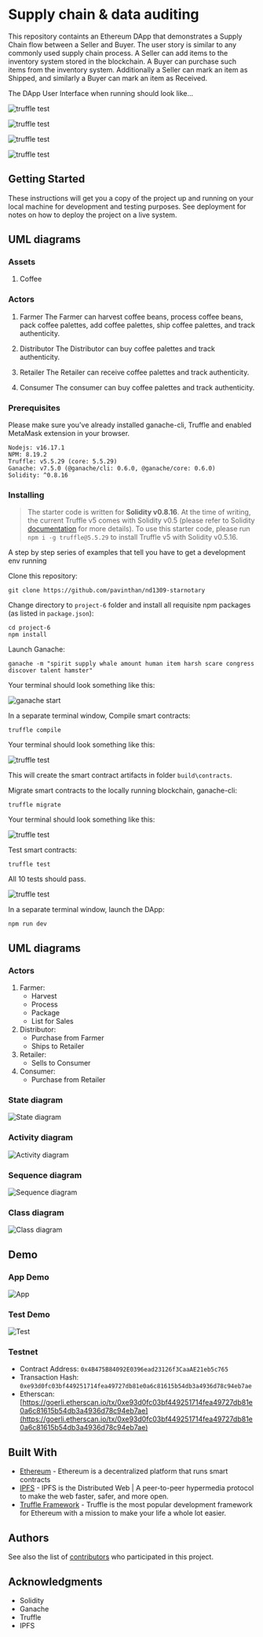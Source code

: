 # Supply chain & data auditing

This repository containts an Ethereum DApp that demonstrates a Supply Chain flow between a Seller and Buyer. The user story is similar to any commonly used supply chain process. A Seller can add items to the inventory system stored in the blockchain. A Buyer can purchase such items from the inventory system. Additionally a Seller can mark an item as Shipped, and similarly a Buyer can mark an item as Received.

The DApp User Interface when running should look like...

![truffle test](images/ftc_product_overview.png)

![truffle test](images/ftc_farm_details.png)

![truffle test](images/ftc_product_details.png)

![truffle test](images/ftc_transaction_history.png)

## Getting Started

These instructions will get you a copy of the project up and running on your local machine for development and testing purposes. See deployment for notes on how to deploy the project on a live system.

## UML diagrams

### Assets

1. Coffee

### Actors

1. Farmer
   The Farmer can harvest coffee beans, process coffee beans, pack coffee palettes, add coffee palettes, ship coffee palettes, and track authenticity.

2. Distributor
   The Distributor can buy coffee palettes and track authenticity.

3. Retailer
   The Retailer can receive coffee palettes and track authenticity.

4. Consumer
   The consumer can buy coffee palettes and track authenticity.

### Prerequisites

Please make sure you've already installed ganache-cli, Truffle and enabled MetaMask extension in your browser.

```
Nodejs: v16.17.1
NPM: 8.19.2
Truffle: v5.5.29 (core: 5.5.29)
Ganache: v7.5.0 (@ganache/cli: 0.6.0, @ganache/core: 0.6.0)
Solidity: ^0.8.16
```

### Installing

> The starter code is written for **Solidity v0.8.16**. At the time of writing, the current Truffle v5 comes with Solidity v0.5 (please refer to Solidity [documentation](https://docs.soliditylang.org/en/v0.8.16/080-breaking-changes.html) for more details). To use this starter code, please run `npm i -g truffle@5.5.29` to install Truffle v5 with Solidity v0.5.16.

A step by step series of examples that tell you have to get a development env running

Clone this repository:

```
git clone https://github.com/pavinthan/nd1309-starnotary
```

Change directory to `project-6` folder and install all requisite npm packages (as listed in `package.json`):

```
cd project-6
npm install
```

Launch Ganache:

```
ganache -m "spirit supply whale amount human item harsh scare congress discover talent hamster"
```

Your terminal should look something like this:

![ganache start](images/ganache_start.png)

In a separate terminal window, Compile smart contracts:

```
truffle compile
```

Your terminal should look something like this:

![truffle test](images/truffle_compile.png)

This will create the smart contract artifacts in folder `build\contracts`.

Migrate smart contracts to the locally running blockchain, ganache-cli:

```
truffle migrate
```

Your terminal should look something like this:

![truffle test](images/truffle_migrate.png)

Test smart contracts:

```
truffle test
```

All 10 tests should pass.

![truffle test](images/truffle_test.png)

In a separate terminal window, launch the DApp:

```
npm run dev
```

## UML diagrams

### Actors

1. Farmer:
   - Harvest
   - Process
   - Package
   - List for Sales
2. Distributor:
   - Purchase from Farmer
   - Ships to Retailer
3. Retailer:
   - Sells to Consumer
4. Consumer:
   - Purchase from Retailer

### State diagram

![State diagram](images/diagram_state.png)

### Activity diagram

![Activity diagram](images/diagram_activity.png)

### Sequence diagram

![Sequence diagram](images/diagram_sequence.png)

### Class diagram

![Class diagram](images/diagram_class.png)

## Demo

### App Demo

![App](images/app_demo.png)

### Test Demo

![Test](images/test_demo.png)

### Testnet

- Contract Address: `0x4B475B84092E0396ead23126f3CaaAE21eb5c765`
- Transaction Hash: `0xe93d0fc03bf449251714fea49727db81e0a6c81615b54db3a4936d78c94eb7ae`
- Etherscan: [https://goerli.etherscan.io/tx/0xe93d0fc03bf449251714fea49727db81e0a6c81615b54db3a4936d78c94eb7ae](https://goerli.etherscan.io/tx/0xe93d0fc03bf449251714fea49727db81e0a6c81615b54db3a4936d78c94eb7ae)

## Built With

- [Ethereum](https://www.ethereum.org/) - Ethereum is a decentralized platform that runs smart contracts
- [IPFS](https://ipfs.io/) - IPFS is the Distributed Web | A peer-to-peer hypermedia protocol
  to make the web faster, safer, and more open.
- [Truffle Framework](http://truffleframework.com/) - Truffle is the most popular development framework for Ethereum with a mission to make your life a whole lot easier.

## Authors

See also the list of [contributors](https://github.com/pavinthan/nd1309-starnotary/contributors.md) who participated in this project.

## Acknowledgments

- Solidity
- Ganache
- Truffle
- IPFS
